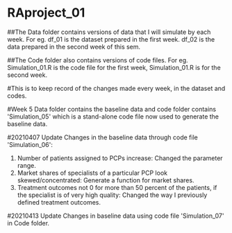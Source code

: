 # RAproject_01

##The Data folder contains versions of data that I will simulate by each week. For eg. df_01 is the dataset prepared in the first week. df_02 is the data prepared in the second week of this sem.


##The Code folder also contains versions of code files. For eg. Simulation_01.R is the code file for the first week, Simulation_01.R is for the second week.


#This is to keep record of the changes made every week, in the dataset and codes.


#Week 5
Data folder contains the baseline data and code folder contains 'Simulation_05' which is a stand-alone code file now used to generate the baseline data.

#20210407 Update
Changes in the baseline data through code file 'Simulation_06':
1) Number of patients assigned to PCPs increase: Changed the parameter range.
2) Market shares of specialists of a particular PCP look skewed/concentrated: Generate a function for market shares.
3) Treatment outcomes not 0 for more than 50 percent of the patients, if the specialist is of very high quality: Changed the way I previously defined treatment outcomes.

#20210413 Update
Changes in baseline data using code file 'Simulation_07' in Code folder.